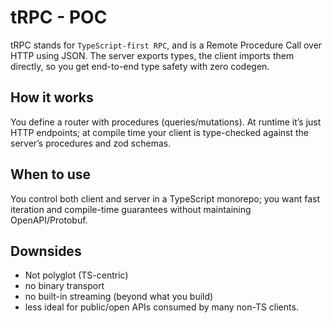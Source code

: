 # tRPC - POC
tRPC stands for `TypeScript-first RPC`, and is a Remote Procedure Call over HTTP using JSON. The server exports types, the client imports them directly, so you get end-to-end type safety with zero codegen.

## How it works 
You define a router with procedures (queries/mutations). At runtime it’s just HTTP endpoints; at compile time your client is type-checked against the server’s procedures and zod schemas.

## When to use
You control both client and server in a TypeScript monorepo; you want fast iteration and compile-time guarantees without maintaining OpenAPI/Protobuf.

## Downsides
- Not polyglot (TS-centric)
- no binary transport 
- no built-in streaming (beyond what you build)
- less ideal for public/open APIs consumed by many non-TS clients.